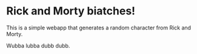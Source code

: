 # Rick and Morty biatches!

This is a simple webapp that generates a random character from Rick and Morty.

Wubba lubba dubb dubb.

